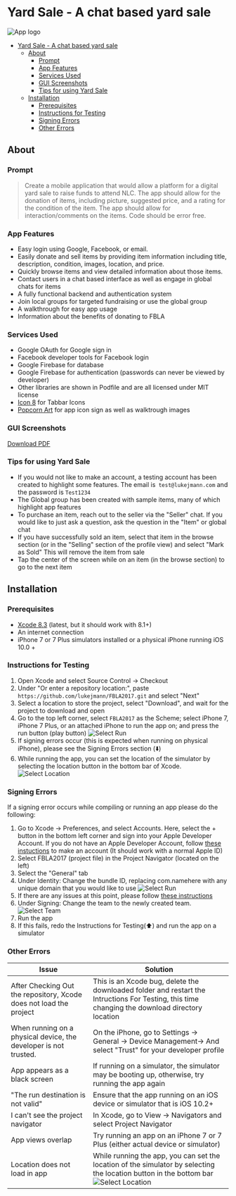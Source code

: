 # Yard Sale - A chat based yard sale

![App logo](https://raw.githubusercontent.com/lukejmann/FBLA2017/master/FBLA2017/Assets.xcassets/AppIcon.appiconset/AppIcon-60%403x.png?token=AbCv2DDxx9EAtd3663E-V4BUqiYtXN33ks5ZFgjFwA%3D%3D)


- [Yard Sale - A chat based yard sale](#yard-sale---a-chat-based-yard-sale)
  * [About](#about)
    + [Prompt](#prompt)
    + [App Features](#app-features)
    + [Services Used](#services-used)
    + [GUI Screenshots](#gui-screenshots)
    + [Tips for using Yard Sale](#tips-for-using-yard-sale)
  * [Installation](#installation)
    + [Prerequisites](#prerequisites)
    + [Instructions for Testing](#instructions-for-testing)
    + [Signing Errors](#signing-errors)
    + [Other Errors](#other-errors)

## About

### Prompt
> Create a mobile application that would allow a platform for a digital yard sale to raise funds to attend NLC. The app should allow for the donation of items, including picture, suggested price, and a rating for the condition of the item. The app should allow for interaction/comments on the items. Code should be error free.

### App Features
* Easy login using Google, Facebook, or email.
* Easily donate and sell items by providing item information including title, description,  condition, images, location, and price. 
* Quickly browse items and view detailed information about those items. 
* Contact users in a chat based interface as well as engage in global chats for items
* A fully functional backend and authentication system
* Join local groups for targeted fundraising or use the global group 
* A walkthrough for easy app usage
* Information about the benefits of donating to FBLA

### Services Used
* Google OAuth for Google sign in
* Facebook developer tools for Facebook login
* Google Firebase for database
* Google Firebase for authentication (passwords can never be viewed by developer)
* Other libraries are shown in Podfile and are all licensed under MIT license
* [Icon 8](https://icons8.com) for Tabbar Icons
* [Popcorn Art](http://www.flaticon.com/authors/popcorns-arts?group_id=180&order_by=2) for app icon sign as well as walktrough images

### GUI Screenshots
[Download PDF](https://raw.githubusercontent.com/lukejmann/FBLA2017/master/Photoshop/GUIScreenshots.pdf)

### Tips for using Yard Sale
* If you would not like to make an account, a testing account has been created to highlight some features. The email is` test@lukejmann.com` and the password is `Test1234`
* The Global group has been created with sample items, many of which highlight app features
* To purchase an item, reach out to the seller via the "Seller" chat. If you would like to just ask a question, ask the question in the "Item" or global chat
* If you have successfully sold an item, select that item in the browse section (or in the "Selling" section of the profile view) and select "Mark as Sold" This will remove the item from sale
* Tap the center of the screen while on an item (in the browse section) to go to the next item



## Installation
### Prerequisites
* [Xcode 8.3](https://itunes.apple.com/us/app/xcode/id497799835?mt=12) (latest, but it should work with 8.1+)
* An internet connection
* iPhone 7 or 7 Plus simulators installed or a physical iPhone running iOS 10.0 +

### Instructions for Testing
1. Open Xcode and select Source Control -> Checkout
2. Under "Or enter a repository location:", paste `https://github.com/lukejmann/FBLA2017.git` and select "Next"
3. Select a location to store the project, select "Download", and wait for the project to download and open
4. Go to the top left corner, select `FBLA2017` as the Scheme; select iPhone 7, iPhone 7 Plus, or an attached iPhone to run the app on; and press the run button (play button)
![Select Run](https://raw.githubusercontent.com/lukejmann/FBLA2017/master/Photoshop/Screen%20Shot%202017-05-05%20at%203.38.44%20PM.png)
5. If signing errors occur (this is expected when running on physical iPhone), please see the Signing Errors section (⬇️)
6. While running the app, you can set the location of the simulator by selecting the location button in the bottom bar of Xcode. ![Select Location](https://raw.githubusercontent.com/lukejmann/FBLA2017/master/Photoshop/FullSizeRender.jpg)

### Signing Errors
If a signing error occurs while compiling or running an app please do the following:

1. Go to Xcode -> Preferences, and select Accounts. Here, select the + button in the bottom left corner and sign into your Apple Developer Account. If you do not have an Apple Developer Account, follow [these instuctions](https://9to5mac.com/2016/03/27/how-to-create-free-apple-developer-account-sideload-apps/) to make an account (It should work with a normal Apple ID)
2.  Select FBLA2017 (project file) in the Project Navigator (located on the left)
3. Select the "General" tab 
4. Under Identity: Change the bundle ID, replacing com.namehere with any unique domain that you would like to use
![Select Run](https://raw.githubusercontent.com/lukejmann/FBLA2017/master/Photoshop/Screen%20Shot%202017-05-13%20at%209.10.51%20AM.png)
5. If there are any issues at this point, please follow [these instructions](https://developer.apple.com/library/content/documentation/IDEs/Conceptual/AppStoreDistributionTutorial/CreatingYourTeamProvisioningProfile/CreatingYourTeamProvisioningProfile.html)
4. Under Signing: Change the team to the newly created team. 
![Select Team](https://raw.githubusercontent.com/lukejmann/FBLA2017/master/Photoshop/Screen%20Shot%202017-05-13%20at%209.13.50%20AM.png)
5. Run the app 
6. If this fails, redo the Instructions for Testing(⬆️) and run the app on a simulator

### Other Errors 
| Issue | Solution |
|-------------------------------------------------------------------|--------------------------------------------------------------------------------------------------|
|After Checking Out the repository, Xcode does not load the project| This is an Xcode bug, delete the downloaded folder and restart the Intructions For Testing, this time changing the download directory location|
| When running on a physical device, the developer is not trusted.  | On the iPhone, go to Settings -> General -> Device Management-> And select "Trust" for your developer profile |
| App appears as a black screen | If running on a simulator, the simulator may be booting up, otherwise, try running the app again |
| "The run destination is not valid" | Ensure that the app running on an iOS device or simulator that is iOS 10.2+  |
| I can't see the project navigator  | In Xcode, go to View -> Navigators and select Project Navigator  
| App views overlap | Try running an app on an iPhone 7 or 7 Plus (either actual device or simulator)
| Location does not load in app |  While running the app, you can set the location of the simulator by selecting the location button in the bottom bar ![Select Location](https://raw.githubusercontent.com/lukejmann/FBLA2017/master/Photoshop/FullSizeRender.jpg) |







<!--### Steps
1. 
 If you have [git](https://git-scm.com) : 
 Run  `git clone https://github.com/lukejmann/FBLA2017.git` in the desired installation folder.
 
 OR
 
 If you do not have git, 
  press the download ZIP button (⬆️) and extract the ZIP file to the desired folder.

2. Open `FBLA2017.xcworkspace`
<!---7. Go to the top left corner, select `FBLA2017` as the Scheme, chose a device to run the app on,  and press the run button (play button)
![Select Run](https://raw.githubusercontent.com/lukejmann/FBLA2017/master/Photoshop/Screen%20Shot%202017-05-05%20at%203.38.44%20PM.png)
8.  If the app is being run on a physical device, the app and developer profile must be approved in the settings menu of the device (Settings –> General –> Device Management)-->
